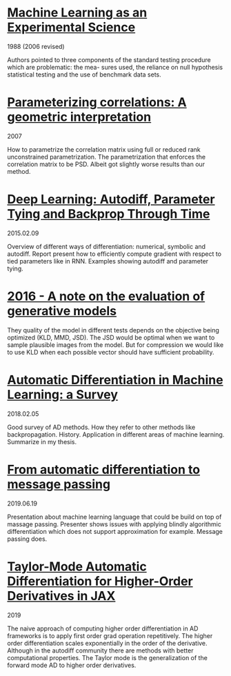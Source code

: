 # [Machine Learning as an Experimental Science]()
1988 (2006 revised)

Authors pointed to three components of the standard testing procedure which are problematic: the mea- sures used, 
the reliance on null hypothesis statistical testing and the use of benchmark data sets.

# [Parameterizing correlations: A geometric interpretation]()
2007

How to parametrize the correlation matrix using full or reduced rank unconstrained parametrization. The parametrization
that enforces the correlation matrix to be PSD. Albeit got slightly worse results than our method.

# [Deep Learning: Autodiff, Parameter Tying and Backprop Through Time](http://web4.cs.ucl.ac.uk/staff/D.Barber/publications/ParameterTying.pdf)
2015.02.09

Overview of different ways of differentiation: numerical, symbolic and autodiff. Report present how to efficiently compute
gradient with respect to tied parameters like in RNN. Examples showing autodiff and parameter tying.

# [2016 - A note on the evaluation of generative models]()
They quality of the model in different tests depends on the objective being optimized (KLD, MMD, JSD). The JSD would
be optimal when we want to sample plausible images from the model. But for compression we would like to use KLD when
each possible vector should have sufficient probability.

# [Automatic Differentiation in Machine Learning: a Survey](https://arxiv.org/abs/1502.05767)
2018.02.05

Good survey of AD methods. How they refer to other methods like backpropagation. History. Application in different areas
of machine learning. Summarize in my thesis.

# [From automatic differentiation to message passing](https://www.youtube.com/watch?v=NkJNcEed2NU&feature=youtu.be)
2019.06.19

Presentation about machine learning language that could be build on top of massage passing. Presenter shows issues with applying
blindly algorithmic differentiation which does not support approximation for example. Message passing does.

# [Taylor-Mode Automatic Differentiation for Higher-Order Derivatives in JAX](https://openreview.net/pdf?id=SkxEF3FNPH)
2019

The naive approach of computing higher order differentiation in AD frameworks is to apply first order grad operation
repetitively. The higher order differentiation scales exponentially in the order of the derivative. Although in the
autodiff community there are methods with better computational properties. The Taylor mode is the generalization of the 
forward mode AD to higher order derivatives.